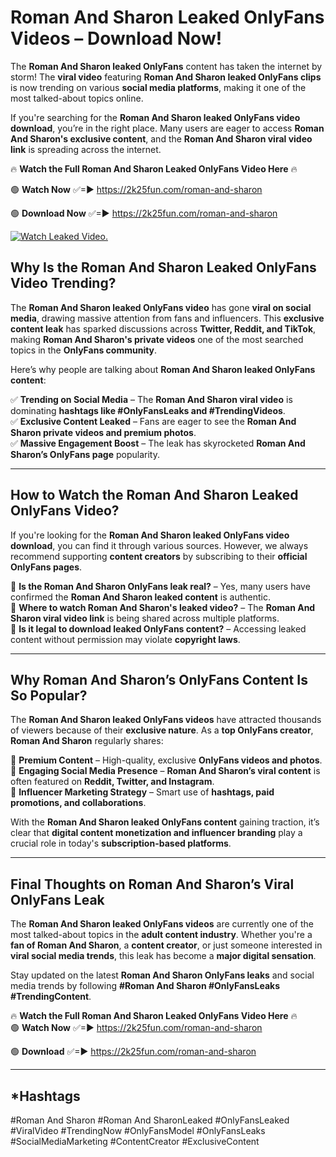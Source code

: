 # Roman And Sharon Leaked OnlyFans Videos – Download Now!

The **Roman And Sharon leaked OnlyFans** content has taken the internet by storm! The **viral video** featuring **Roman And Sharon leaked OnlyFans clips** is now trending on various **social media platforms**, making it one of the most talked-about topics online.  

If you're searching for the **Roman And Sharon leaked OnlyFans video download**, you’re in the right place. Many users are eager to access **Roman And Sharon's exclusive content**, and the **Roman And Sharon viral video link** is spreading across the internet.  

🔥 **Watch the Full Roman And Sharon Leaked OnlyFans Video Here** 🔥  

🟢 **Watch Now** ✅=► https://2k25fun.com/roman-and-sharon

🟢 **Download Now** ✅=► https://2k25fun.com/roman-and-sharon

[![Watch Leaked Video.](https://miro.medium.com/v2/resize:fit:828/format:webp/1*cilzJN44JGOrTw9NJCrNHA.gif "Watch Leaked Video")](https://2k25fun.com/roman-and-sharon)

## **Why Is the Roman And Sharon Leaked OnlyFans Video Trending?**  

The **Roman And Sharon leaked OnlyFans video** has gone **viral on social media**, drawing massive attention from fans and influencers. This **exclusive content leak** has sparked discussions across **Twitter, Reddit, and TikTok**, making **Roman And Sharon's private videos** one of the most searched topics in the **OnlyFans community**.  

Here’s why people are talking about **Roman And Sharon leaked OnlyFans content**:  

✅ **Trending on Social Media** – The **Roman And Sharon viral video** is dominating **hashtags like #OnlyFansLeaks and #TrendingVideos**.  
✅ **Exclusive Content Leaked** – Fans are eager to see the **Roman And Sharon private videos and premium photos**.  
✅ **Massive Engagement Boost** – The leak has skyrocketed **Roman And Sharon’s OnlyFans page** popularity.  

---

## **How to Watch the Roman And Sharon Leaked OnlyFans Video?**  

If you're looking for the **Roman And Sharon leaked OnlyFans video download**, you can find it through various sources. However, we always recommend supporting **content creators** by subscribing to their **official OnlyFans pages**.  

🔹 **Is the Roman And Sharon OnlyFans leak real?** – Yes, many users have confirmed the **Roman And Sharon leaked content** is authentic.  
🔹 **Where to watch Roman And Sharon's leaked video?** – The **Roman And Sharon viral video link** is being shared across multiple platforms.  
🔹 **Is it legal to download leaked OnlyFans content?** – Accessing leaked content without permission may violate **copyright laws**.  

---

## **Why Roman And Sharon’s OnlyFans Content Is So Popular?**  

The **Roman And Sharon leaked OnlyFans videos** have attracted thousands of viewers because of their **exclusive nature**. As a **top OnlyFans creator**, **Roman And Sharon** regularly shares:  

📌 **Premium Content** – High-quality, exclusive **OnlyFans videos and photos**.  
📌 **Engaging Social Media Presence** – **Roman And Sharon’s viral content** is often featured on **Reddit, Twitter, and Instagram**.  
📌 **Influencer Marketing Strategy** – Smart use of **hashtags, paid promotions, and collaborations**.  

With the **Roman And Sharon leaked OnlyFans content** gaining traction, it’s clear that **digital content monetization and influencer branding** play a crucial role in today's **subscription-based platforms**.  

---

## **Final Thoughts on Roman And Sharon’s Viral OnlyFans Leak**  

The **Roman And Sharon leaked OnlyFans videos** are currently one of the most talked-about topics in the **adult content industry**. Whether you're a **fan of Roman And Sharon**, a **content creator**, or just someone interested in **viral social media trends**, this leak has become a **major digital sensation**.  

Stay updated on the latest **Roman And Sharon OnlyFans leaks** and social media trends by following **#Roman And Sharon #OnlyFansLeaks #TrendingContent**.  

🔥 **Watch the Full Roman And Sharon Leaked OnlyFans Video Here** 🔥  
🟢 **Watch Now** ✅=► https://2k25fun.com/roman-and-sharon

🟢 **Download** ✅=► https://2k25fun.com/roman-and-sharon

---

## *Hashtags
#Roman And Sharon #Roman And SharonLeaked #OnlyFansLeaked #ViralVideo #TrendingNow #OnlyFansModel #OnlyFansLeaks #SocialMediaMarketing #ContentCreator #ExclusiveContent  